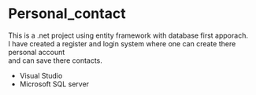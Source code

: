 # Personal_contact
This is a .net project using entity framework with database first apporach.<br/>
I have created a register and login system where one can create there personal account <br/>
and can save there contacts.
<ul>
<li>Visual Studio</li>
<li>Microsoft SQL server</li>
</ul>
